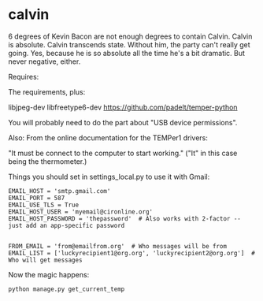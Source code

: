 calvin
======

6 degrees of Kevin Bacon are not enough degrees to contain Calvin. Calvin is absolute. Calvin transcends state. Without him, the party can't really get going. Yes, because he is so absolute all the time he's a bit dramatic. But never negative, either.

Requires:

The requirements, plus:

libjpeg-dev
libfreetype6-dev
https://github.com/padelt/temper-python

You will probably need to do the part about "USB device permissions".

Also: From the online documentation for the TEMPer1 drivers:

"It must be connect to the computer to start working." ("It" in this case being the thermometer.)

Things you should set in settings_local.py to use it with Gmail:
```
EMAIL_HOST = 'smtp.gmail.com'
EMAIL_PORT = 587
EMAIL_USE_TLS = True
EMAIL_HOST_USER = 'myemail@cironline.org'
EMAIL_HOST_PASSWORD = 'thepassword'  # Also works with 2-factor -- just add an app-specific password


FROM_EMAIL = 'from@emailfrom.org'  # Who messages will be from
EMAIL_LIST = ['luckyrecipient1@org.org', 'luckyrecipient2@org.org']  # Who will get messages
```

Now the magic happens:
```
python manage.py get_current_temp
```